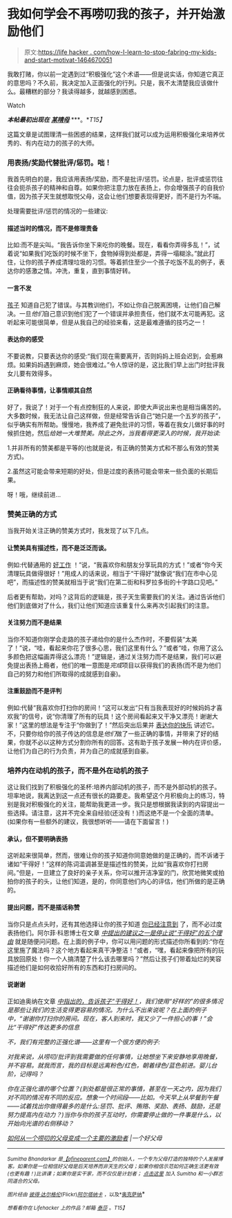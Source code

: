 # 我如何学会不再唠叨我的孩子，并开始激励他们

> 原文:[https://life hacker . com/how-I-learn-to-stop-fabring-my-kids-and-start-motivat-1464670051](https://lifehacker.com/how-i-learned-to-stop-nagging-my-kids-and-start-motivat-1464670051)

我敢打赌，你以前一定遇到过“积极强化”这个术语——但是说实话，你知道它真正的意思吗？不久前，我决定加入正面强化的行列。只是，我不太清楚我应该做什么。最糟糕的部分？我读得越多，就越感到困惑。

Watch

***本帖最初出现在*** [***某晴母***](http://www.afineparent.com/be-positive/positive-reinforcement.html) ***。**T15】*

这篇文章是试图理清一些困惑的结果，这样我们就可以成为运用积极强化来培养优秀的、有内在动力的孩子的大师。

### 用表扬/奖励代替批评/惩罚。咄！

我首先明白的是，我应该用表扬/奖励，而不是批评/惩罚。论点是，批评或惩罚往往会扼杀孩子的精神和自尊。如果你把注意力放在表扬上，你会增强孩子的自我价值，因为孩子天生就想取悦父母，这会让他们想要表现得更好，而不是行为不端。

处理需要批评/惩罚的情况的一些建议:

#### **描述当时的情况，而不是修理责备**

比如:而不是尖叫。“我告诉你坐下来吃你的晚餐。现在，看看你弄得多乱！”，试着说“如果我们吃饭的时候不坐下，食物掉得到处都是，弄得一塌糊涂。”就此打住，让你的孩子养成清理垃圾的习惯。等着抓住至少一个孩子吃饭不乱的例子，表达你的感激之情。冲洗，重复，直到事情好转。

#### **一言不发**

[孩子](https://lifehacker.com/10-things-i-wish-i-had-known-before-becoming-a-parent-5989419) 知道自己犯了错误。与其教训他们，不如让你自己脱离困境，让他们自己解决。一旦*他们*自己意识到他们犯了一个错误并承担责任，他们就不太可能再犯。这听起来可能很简单，但是从我自己的经验来看，这是最难遵循的技巧之一！

#### **表达你的感受**

不要说教，只要表达你的感受:“我们现在需要离开，否则妈妈上班会迟到，会惹麻烦。如果妈妈遇到麻烦，她会很难过。”令人惊讶的是，这比我们早上出门时批评我女儿要有效得多。

#### 正确看待事情，让事情顺其自然

好了，我说了！对于一个有点控制狂的人来说，即使大声说出来也是相当痛苦的。大多数时候，我无法让自己这样做，但是经常告诉自己“她只是一个五岁的孩子”，似乎确实有所帮助。慢慢地，我养成了避免批评的习惯，等着在我女儿做好事的时候抓住她，然后*给她一大堆赞美。除此之外，当我看得更深入的时候，我开始读:*

1.并非所有的赞美都是平等的(也就是说，有正确的赞美方式和不那么有效的赞美方式)。

2.虽然这可能会带来短期的好处，但是过度的表扬可能会带来一些负面的长期后果。

呀！哦，继续前进…

### 赞美正确的方式

当我开始关注正确的赞美方式时，我发现了以下几点。

#### 让赞美具有描述性，而不是泛泛而谈。

例如:代替通用的 [好工作](https://lifehacker.com/10-things-to-stop-saying-to-your-kids-and-what-to-say-474962146) ！”说，“我喜欢你和朋友分享玩具的方式！”或者“你今天清理玩具做得很好！”用成人的话来说，相当于“干得好”就像说“我们在市中心见吧”，而描述性的赞美就相当于说“我们在第二街和科罗拉多街的十字路口见吧。”

后者更有帮助，对吗？这背后的逻辑是，孩子天生需要我们的关注。通过告诉他们他们到底做对了什么，我们让他们知道应该重复什么来再次引起我们的注意。

#### 关注努力而不是结果

当你不知道你刚学会走路的孩子递给你的是什么杰作时，不要假装“太美了！”说，“哇，看起来你花了很多心思，我们这里有什么？”或者“哇，你用了这么多颜色把这幅画弄得这么漂亮！”逻辑是，通过关注努力而不是结果，我们可以避免提出表扬上瘾者，他们的唯一意图是*完成*项目以获得我们的表扬(而不是为他们自己的努力和他们所取得的成就感到自豪)。

#### **注重鼓励而不是评判**

例如:代替“我喜欢你打扫你的房间！”这可以发出“只有当我表现好的时候妈妈才喜欢我”的信号，说“你清理了所有的玩具！这个房间看起来又干净又漂亮！谢谢大家！”这里的想法是专注于“你做到了！”然后突出后果并 [表达你的快乐](https://lifehacker.com/six-communication-tricks-that-will-get-your-kids-to-coo-511069168) 讲述它。不，只要你给你的孩子传达的信息是*他们*做了一些正确的事情，并带来了好的结果，你就不必以这种方式分割你所有的回答。这有助于孩子发展一种内在评价感，让他们为自己的行为负责，并为自己的成就感到自豪。

### 培养内在动机的孩子，而不是外在动机的孩子

这让我们找到了积极强化的圣杯:培养内部动机的孩子，而不是外部动机的孩子。坦率地说，我离达到这一点还有很长的路要走。我希望这个月积极向上的练习，特别是我对积极强化的关注，能帮助我更进一步。我只是想根据我读到的内容提出一些选择。请注意，这并不完全来自经验(还没有！)而这绝不是一个全面的清单。(如果你有一些额外的建议，我很想听听——请在下面留言！)

#### **承认，但不要明确表扬**

这听起来很简单，然而，很难让你的孩子知道你同意她做的是正确的，而不诉诸于诸如“干得好！”这样的陈词滥调甚至是描述性的赞美，比如“我喜欢你打扫房间。”但是，一旦建立了良好的亲子关系，你可以推开洁净室的门，欣赏地微笑或拍拍你的孩子的头，让他们知道，是的，你同意他们内心的评估，他们所做的是正确的。

#### **提出问题，而不是插话称赞**

当你只是点点头时，还有其他选择让你的孩子知道 [你已经注意到](https://lifehacker.com/how-to-manipulate-kids-into-doing-what-you-want-1455891399) 了，而不必过度表扬他们。阿尔菲·科恩博士在文章 [*中提出的建议之一是停止说“干得好”的五个理由*](http://www.alfiekohn.org/parenting/gj.htm) 就是随便问问题。在上面的例子中，你可以用问题的形式描述你所看到的:“你在这里施了魔法吗？这个地方看起来真干净整洁！”或者，“嘿，看起来像把所有的玩具放回原处！你一个人搞清楚了什么该去哪里吗？”然后让孩子们带着灿烂的笑容描述他们是如何收拾好所有的东西和打扫房间的。

#### **说谢谢**

正如迪奥纳在文章 [*中指出的，告诉孩子“干得好！*](http://codenamemama.com/2010/06/02/good-job/)*，我们使用“好样的”的很多情况是那些让我们的生活变得更容易的情况。为什么不出来说呢？在上面的例子中，“谢谢你打扫你的房间。现在，客人到来时，我又少了一件担心的事！”会比“干得好”传达更多的信息*

*不，我们有完整的正强化谱——这里有一个很方便的例子:*

*对我来说，从唠叨/批评到我需要做的任何事情，让她想坐下来安静地享用晚餐，并不容易。就我而言，我的目标是远离粉色/红色，朝着绿色/蓝色前进。婴儿台阶，记得吗？*

*你在正强化谱的哪个位置？(到处都是很正常的事情，甚至在一天之内，因为我们对不同的情况有不同的反应。想象一个时间段——比如。今天早上从早餐到午餐——试着找出你做得最多的是什么:惩罚、批评、贿赂、奖励、表扬、鼓励，还是努力提高内在动力？)当你与你的孩子互动时，你需要停止做的一件事是什么，以开始向光谱的右侧移动？*

*[如何从一个唠叨的父母变成一个主要的激励者](http://www.afineparent.com/be-positive/positive-reinforcement.html) |一个好父母*

* * *

*<small>*Sumitha Bhandarkar 是*</small>[<small>*【afineparent.com】*</small>](http://afineparent.com/)<small>*的创始人，一个专为父母打造的独特的个人发展博客。如果你是一位相信好父母是后天培养而非天生的父母；如果你相信示范如何正确生活更有效(也更有趣！)比讲课；如果你是实干家，而不仅仅是计划者；*</small> [<small>*点击这里*</small>](http://www.google.com/url?q=http%3A%2F%2Fwww.afineparent.com%2Fgo%2Flifehacker&sa=D&sntz=1&usg=AFQjCNFwD_2W-WoSou49GS2VHTWsLcwj3w) <small>*加入 Sumitha 和一小群志同道合的父母。*</small>*

*<small>*图片经由*</small> [<small>*彼得·达尔格伦*</small>](http://www.flickr.com/photos/rifqidahlgren/8567066623/)<small>*(Flickr)*</small>[*<small>阿尔塔纳卡</small>*](http://www.shutterstock.com/pic-162817271/stock-photo-mother-and-daughter-watching-the-sunset-on-the-lake.html?src=csl_recent_image-3) <small>*，以及*</small>[<small>奥克萨纳</small>](http://www.shutterstock.com/pic-162584753/stock-photo-mother-with-child-cleaning-room-and-having-fun.html?src=csl_recent_image-3)*

*<small>*想看看你在 Lifehacker 上的作品？邮箱*</small> [<small>*泰莎*</small>](https://mail.google.com/mail/?view=cm&fs=1&tf=1&to=tessa@lifehacker.com) <small>*。*T15】</small>*